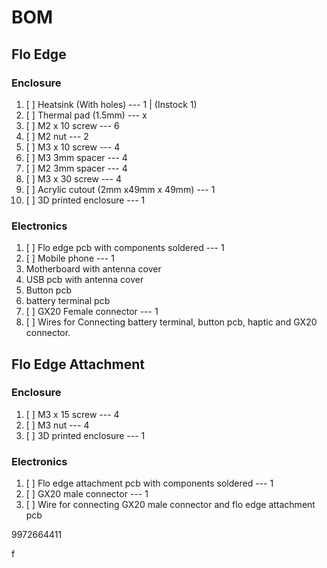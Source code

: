 # BOM

## Flo Edge
### Enclosure
1. [ ] Heatsink (With holes)               --- 1  | (Instock 1)
2. [ ] Thermal pad (1.5mm)                 --- x
3. [ ] M2 x 10 screw                       --- 6
4. [ ] M2 nut                              --- 2
5. [ ] M3 x 10 screw                       --- 4
6. [ ] M3 3mm spacer                       --- 4
7. [ ] M2 3mm spacer                       --- 4
8. [ ] M3 x 30 screw                       --- 4
9. [ ] Acrylic cutout (2mm x49mm x 49mm)   --- 1
10. [ ] 3D printed enclosure               --- 1

### Electronics
1. [ ] Flo edge pcb with components soldered  --- 1
2. [ ] Mobile phone                           --- 1
  1. Motherboard with antenna cover
  2. USB pcb with antenna cover
  3. Button pcb
  4. battery terminal pcb
3. [ ] GX20 Female connector                  --- 1
4. [ ] Wires for Connecting battery terminal, button pcb, haptic and GX20 connector.

## Flo Edge Attachment
### Enclosure
1. [ ] M3 x 15 screw                       --- 4
2. [ ] M3 nut                              --- 4
3. [ ] 3D printed enclosure                --- 1

### Electronics
1. [ ] Flo edge attachment pcb with components soldered  --- 1
2. [ ] GX20 male connector                               --- 1
3. [ ] Wire for connecting GX20 male connector and flo edge attachment pcb

9972664411

f
